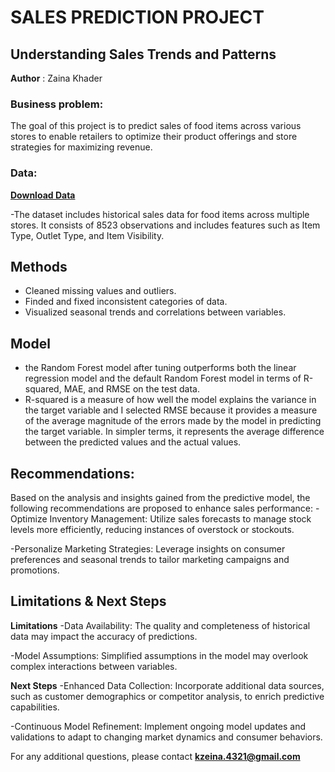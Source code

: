 # SALES PREDICTION PROJECT
## Understanding Sales Trends and Patterns
**Author** : Zaina Khader
### Business problem:
The goal of this project is to predict sales of food items across various stores to enable retailers to optimize their product offerings and store strategies for maximizing revenue.
### Data:

**[Download Data](https://drive.google.com/file/d/1syH81TVrbBsdymLT_jl2JIf6IjPXtSQw/view)**

-The dataset includes historical sales data for food items across multiple stores. It consists of 8523 observations and includes features such as Item Type, Outlet Type, and Item Visibility.
## Methods
- Cleaned missing values and outliers.
- Finded and fixed inconsistent categories of data.
- Visualized seasonal trends and correlations between variables.
## Model
- the Random Forest model after tuning outperforms both the linear regression model and the default Random Forest model in terms of R-squared, MAE, and RMSE on the test data.
- R-squared is a measure of how well the model explains the variance in the target variable and I selected RMSE because it provides a measure of the average magnitude of the errors made by the model in predicting the target variable. In simpler terms, it represents the average difference between the predicted values and the actual values.
## Recommendations:
Based on the analysis and insights gained from the predictive model, the following recommendations are proposed to enhance sales performance:
-Optimize Inventory Management: Utilize sales forecasts to manage stock levels more efficiently, reducing instances of overstock or stockouts.

-Personalize Marketing Strategies: Leverage insights on consumer preferences and seasonal trends to tailor marketing campaigns and promotions.
## Limitations & Next Steps
**Limitations**
-Data Availability: The quality and completeness of historical data may impact the accuracy of predictions.

-Model Assumptions: Simplified assumptions in the model may overlook complex interactions between variables.

**Next Steps**
-Enhanced Data Collection: Incorporate additional data sources, such as customer demographics or competitor analysis, to enrich predictive capabilities.

-Continuous Model Refinement: Implement ongoing model updates and validations to adapt to changing market dynamics and consumer behaviors.

For any additional questions, please contact **kzeina.4321@gmail.com**
